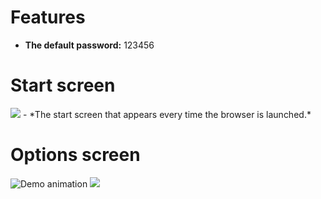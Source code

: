 # Features
 - **The default password:** 123456


# Start screen
<img src="https://streamable.com/o49twc">
 - *The start screen that appears every time the browser is launched.*


# Options screen
![Demo animation](https://streamable.com/gc26ry)
<img src="https://streamable.com/wj7sx4">

